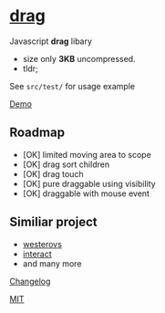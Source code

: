 # [drag](https://github.com/jlongyam/drag)

Javascript __drag__ libary

- size only __3KB__ uncompressed.
- tldr;

See `src/test/` for usage example

[Demo](https://jlongyam.github.io/drag/src/test/index.html)

## Roadmap

- [OK] limited moving area to scope
- [OK] drag sort children
- [OK] drag touch
- [OK] pure draggable using visibility
- [OK] draggable with mouse event

## Similiar project

- [westerovs](https://westerovs.github.io/touch-drag-and-drop/)
- [interact](https://interactjs.io)
- and many more

[Changelog](changelog.md)

[MIT](LICENSE)